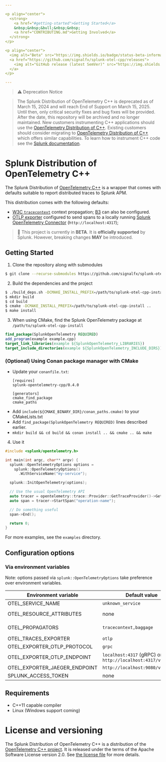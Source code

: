 ```yaml
---

<p align="center">
  <strong>
    <a href="#getting-started">Getting Started</a>
    &nbsp;&nbsp;&bull;&nbsp;&nbsp;
    <a href="CONTRIBUTING.md">Getting Involved</a>
  </strong>
</p>

<p align="center">
  <img alt="Beta" src="https://img.shields.io/badge/status-beta-informational?style=for-the-badge">
  <a href="https://github.com/signalfx/splunk-otel-cpp/releases">
    <img alt="GitHub release (latest SemVer)" src="https://img.shields.io/github/v/release/signalfx/splunk-otel-cpp?include_prereleases&style=for-the-badge">
  </a>
</p>

---
```


> ⚠️ Deprecation Notice

> The Splunk Distribution of OpenTelemetry C++ is deprecated as of March 15, 2024 and will reach End of Support on March 15, 2025.
> Until then, only critical security fixes and bug fixes will be provided. After the date, this repository will be archived and no longer maintained.
> New customers instrumenting C++ applications should use the [OpenTelemetry Distribution of C++](https://github.com/open-telemetry/opentelemetry-cpp).
> Existing customers should consider migrating to [OpenTelemetry Distribution of C++](https://github.com/open-telemetry/opentelemetry-c++) which offers similar capabilities.
> To learn how to instrument C++ code see the [Splunk documentation](https://docs.splunk.com/observability/en/gdi/get-data-in/application/cpp/instrument-cpp.html).

# Splunk Distribution of OpenTelemetry C++

The Splunk Distribution of [OpenTelemetry C++](https://github.com/open-telemetry/opentelemetry-cpp) is a wrapper that
comes with defaults suitable to report distributed traces to Splunk APM.

This distribution comes with the following defaults:

- [W3C `tracecontext`](https://www.w3.org/TR/trace-context/) context
  propagation; [B3](https://github.com/openzipkin/b3-propagation) can also be
  configured.
- [OTLP exporter](https://github.com/open-telemetry/opentelemetry-specification/blob/main/specification/protocol/README.md)
  configured to send spans to a locally running [Splunk OpenTelemetry
  Connector](https://github.com/signalfx/splunk-otel-collector)
  (`http://localhost:4317`);

> :construction: This project is currently in **BETA**. It is **officially supported** by Splunk. However, breaking changes **MAY** be introduced.

## Getting Started

1. Clone the repository along with submodules
```bash
$ git clone --recurse-submodules https://github.com/signalfx/splunk-otel-cpp.git
```

2. Build the dependencies and the project

```bash
$ ./build_deps.sh -DCMAKE_INSTALL_PREFIX=/path/to/splunk-otel-cpp-install
$ mkdir build
$ cd build
$ cmake -DCMAKE_INSTALL_PREFIX=/path/to/splunk-otel-cpp-install ..
$ make install
```

3. When using CMake, find the Splunk OpenTelemetry package at `/path/to/splunk-otel-cpp-install`

```CMake
find_package(SplunkOpenTelemetry REQUIRED)
add_program(example example.cpp)
target_link_libraries(example ${SplunkOpenTelemetry_LIBRARIES})
target_include_directories(example ${SplunkOpenTelemetry_INCLUDE_DIRS})
```

### (Optional) Using Conan package manager with CMake

* Update your `conanfile.txt`:
  ```
  [requires]
  splunk-opentelemetry-cpp/0.4.0

  [generators]
  cmake_find_package
  cmake_paths
  ```
* Add `include(${CMAKE_BINARY_DIR}/conan_paths.cmake)` to your CMakeLists.txt
* Add `find_package(SplunkOpenTelemetry REQUIRED)` lines described earlier.
* `mkdir build && cd build && conan install .. && cmake .. && make`

4. Use it

```c++
#include <splunk/opentelemetry.h>

int main(int argc, char** argv) {
  splunk::OpenTelemetryOptions options =
    splunk::OpenTelemetryOptions()
      .WithServiceName("my-service");

  splunk::InitOpenTelemetry(options);

  // Use the usual OpenTelemetry API
  auto tracer = opentelemetry::trace::Provider::GetTraceProvider()->GetTracer("my-tracer");
  auto span = tracer->StartSpan("operation-name");

  // Do something useful
  span->End();

  return 0;
}

```

For more examples, see the `examples` directory.

## Configuration options


### Via environment variables

Note: options passed via `splunk::OpenTelemetryOptions` take preference over environment variables.

| Environment variable                 | Default value                 | Notes
| -----------------------------        | ----------------------------- | ------------------------------------ |
| OTEL_SERVICE_NAME                    | `unknown_service`             | Service name of the application      |
| OTEL_RESOURCE_ATTRIBUTES             | none                          | Comma separated list of [Resource](https://github.com/open-telemetry/opentelemetry-specification/blob/main/specification/resource/sdk.md#resource-sdk) attributes. For example `OTEL_RESOURCE_ATTRIBUTES=service.name=foo,deployment.environment=production` |
| OTEL_PROPAGATORS                     | `tracecontext,baggage`        | Comma separated list of propagators to use. Possible values: `tracecontext`, `b3`, `b3multi`, `baggage` |
| OTEL_TRACES_EXPORTER                 | `otlp`                        | Trace exporter to use. Possible values: `otlp`, `jaeger-thrift-splunk`. |
| OTEL_EXPORTER_OTLP_PROTOCOL          | `grpc`                        | OTLP transport to use. Possible values: `grpc`. |
| OTEL_EXPORTER_OTLP_ENDPOINT          | `localhost:4317` (gRPC) or `http://localhost:4317/v1/traces` |
| OTEL_EXPORTER_JAEGER_ENDPOINT        | `http://localhost:9080/v1/trace` | Needs to be compiled with Jaeger support
| SPLUNK_ACCESS_TOKEN                  | none                          | Only required when Splunk OpenTelemetry Connector is not used. |

## Requirements

* C++11 capable compiler
* Linux (Windows support coming)

# License and versioning

The Splunk Distribution of OpenTelemetry C++ is a distribution
of the [OpenTelemetry C++ project](https://github.com/open-telemetry/opentelemetry-cpp).
It is released under the terms of the Apache Software License version 2.0. See [the license file](./LICENSE) for more details.
